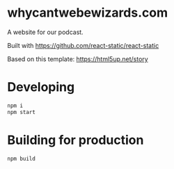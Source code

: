 # whycantwebewizards.com

A website for our podcast.

Built with https://github.com/react-static/react-static

Based on this template: https://html5up.net/story

# Developing

```sh
npm i
npm start
```

# Building for production

```sh
npm build
```